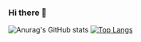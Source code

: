 ### Hi there 👋

<!--
**doviletumaite/doviletumaite** is a ✨ _special_ ✨ repository because its `README.md` (this file) appears on your GitHub profile.

Here are some ideas to get you started:

- 🔭 I’m currently working on ...
- 🌱 I’m currently learning ...
- 👯 I’m looking to collaborate on ...
- 🤔 I’m looking for help with ...
- 💬 Ask me about ...
- 📫 How to reach me: ...
- 😄 Pronouns: ...
- ⚡ Fun fact: ...
-->
![Anurag's GitHub stats](https://github-readme-stats.vercel.app/api?username=doviletumaite&show_icons=true&theme=radical)
[![Top Langs](https://github-readme-stats.vercel.app/api/top-langs/?username=doviletumaite&langs_count=8&theme=radical)](https://github.com/anuraghazra/github-readme-stats)
